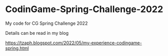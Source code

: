 # CodinGame-Spring-Challenge-2022
 My code for CG Spring Challenge 2022
 
 Details can be read in my blog
 
 https://tzaph.blogspot.com/2022/05/my-experience-codingame-spring.html
